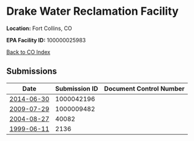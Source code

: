 # Drake Water Reclamation Facility

**Location:** Fort Collins, CO

**EPA Facility ID:** 100000025983

[Back to CO Index](../../index.md)

## Submissions

| Date | Submission ID | Document Control Number |
|------|--------------|-------------------------|
| [2014-06-30](submissions/1000042196.md) | 1000042196 |  |
| [2009-07-29](submissions/1000009482.md) | 1000009482 |  |
| [2004-08-27](submissions/40082.md) | 40082 |  |
| [1999-06-11](submissions/2136.md) | 2136 |  |
